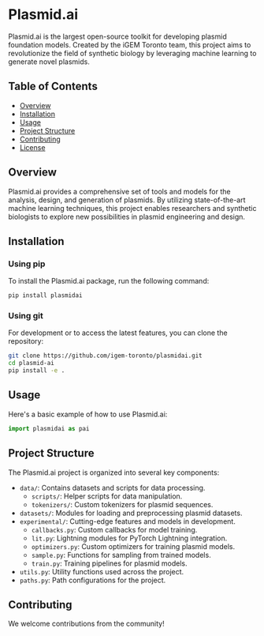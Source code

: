 # Plasmid.ai

Plasmid.ai is the largest open-source toolkit for developing plasmid foundation models. Created by the iGEM Toronto team, this project aims to revolutionize the field of synthetic biology by leveraging machine learning to generate novel plasmids.

## Table of Contents
- [Overview](#overview)
- [Installation](#installation)
- [Usage](#usage)
- [Project Structure](#project-structure)
- [Contributing](#contributing)
- [License](#license)

## Overview

Plasmid.ai provides a comprehensive set of tools and models for the analysis, design, and generation of plasmids. By utilizing state-of-the-art machine learning techniques, this project enables researchers and synthetic biologists to explore new possibilities in plasmid engineering and design.

## Installation

### Using pip

To install the Plasmid.ai package, run the following command:

```bash
pip install plasmidai
```

### Using git

For development or to access the latest features, you can clone the repository:

```bash
git clone https://github.com/igem-toronto/plasmidai.git
cd plasmid-ai
pip install -e .
```

## Usage

Here's a basic example of how to use Plasmid.ai:

```python
import plasmidai as pai
```

## Project Structure

The Plasmid.ai project is organized into several key components:

- `data/`: Contains datasets and scripts for data processing.
  - `scripts/`: Helper scripts for data manipulation.
  - `tokenizers/`: Custom tokenizers for plasmid sequences.
- `datasets/`: Modules for loading and preprocessing plasmid datasets.
- `experimental/`: Cutting-edge features and models in development.
  - `callbacks.py`: Custom callbacks for model training.
  - `lit.py`: Lightning modules for PyTorch Lightning integration.
  - `optimizers.py`: Custom optimizers for training plasmid models.
  - `sample.py`: Functions for sampling from trained models.
  - `train.py`: Training pipelines for plasmid models.
- `utils.py`: Utility functions used across the project.
- `paths.py`: Path configurations for the project.

## Contributing

We welcome contributions from the community!

